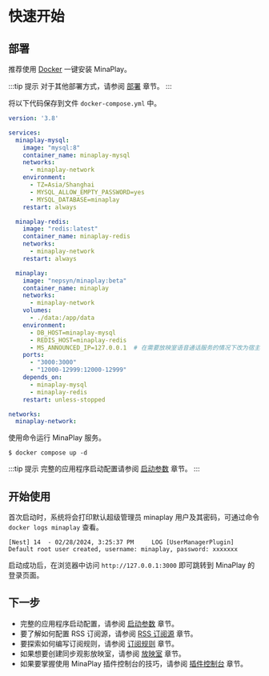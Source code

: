 # 快速开始

## 部署

推荐使用 [Docker](https://docs.docker.com/get-docker/) 一键安装 MinaPlay。

:::tip 提示
对于其他部署方式，请参阅 [部署](/guide/deploy) 章节。
:::

将以下代码保存到文件 `docker-compose.yml` 中。

```yaml
version: '3.8'

services:
  minaplay-mysql:
    image: "mysql:8"
    container_name: minaplay-mysql
    networks:
      - minaplay-network
    environment:
      - TZ=Asia/Shanghai
      - MYSQL_ALLOW_EMPTY_PASSWORD=yes
      - MYSQL_DATABASE=minaplay
    restart: always

  minaplay-redis:
    image: "redis:latest"
    container_name: minaplay-redis
    networks:
      - minaplay-network
    restart: always

  minaplay:
    image: "nepsyn/minaplay:beta"
    container_name: minaplay
    networks:
      - minaplay-network
    volumes:
      - ./data:/app/data
    environment:
      - DB_HOST=minaplay-mysql
      - REDIS_HOST=minaplay-redis
      - MS_ANNOUNCED_IP=127.0.0.1  # 在需要放映室语音通话服务的情况下改为宿主机外部访问 IP
    ports:
      - "3000:3000"
      - "12000-12999:12000-12999"
    depends_on:
      - minaplay-mysql
      - minaplay-redis
    restart: unless-stopped

networks:
  minaplay-network:
```

使用命令运行 MinaPlay 服务。

```shell
$ docker compose up -d
```

:::tip 提示
完整的应用程序启动配置请参阅 [启动参数](/guide/env) 章节。
:::

## 开始使用

首次启动时，系统将会打印默认超级管理员 minaplay 用户及其密码，可通过命令 `docker logs minaplay` 查看。

```
[Nest] 14  - 02/28/2024, 3:25:37 PM     LOG [UserManagerPlugin] Default root user created, username: minaplay, password: xxxxxxx
```

启动成功后，在浏览器中访问 `http://127.0.0.1:3000` 即可跳转到 MinaPlay 的登录页面。

## 下一步

- 完整的应用程序启动配置，请参阅 [启动参数](/guide/env) 章节。
- 要了解如何配置 RSS 订阅源，请参阅 [RSS 订阅源](/guide/rss-source) 章节。
- 要探索如何编写订阅规则，请参阅 [订阅规则](/guide/rule) 章节。
- 如果想要创建同步观影放映室，请参阅 [放映室](/guide/live) 章节。
- 如果要掌握使用 MinaPlay 插件控制台的技巧，请参阅 [插件控制台](/guide/plugin-console) 章节。
